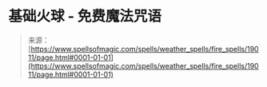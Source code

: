 <!--yml

类别: 未分类

日期: 2024年06月12日 19:00:41

-->

# 基础火球 - 免费魔法咒语

> 来源：[https://www.spellsofmagic.com/spells/weather_spells/fire_spells/19011/page.html#0001-01-01](https://www.spellsofmagic.com/spells/weather_spells/fire_spells/19011/page.html#0001-01-01)
